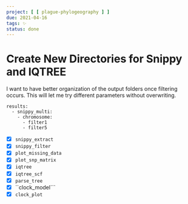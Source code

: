 ```yaml
---
project: [ [ plague-phylogeography ] ]
due: 2021-04-16
tags: ✨
status: done
---
```


# Create New Directories for Snippy and IQTREE

I want to have better organization of the output folders once filtering occurs. This will let me try different parameters without overwriting.

```yaml:
results:
  - snippy_multi:
    - chromosome:
	  - filter1
	  - filter5
```

- [x] ```snippy_extract```
- [x] ```snippy_filter```
- [x] ```plot_missing_data```
- [x] ```plot_snp_matrix```
- [x] ```iqtree``` 
- [x] ```iqtree_scf``` 
- [x] ```parse_tree``` 
- [x] ``clock_model``` 
- [x] ```clock_plot``` 